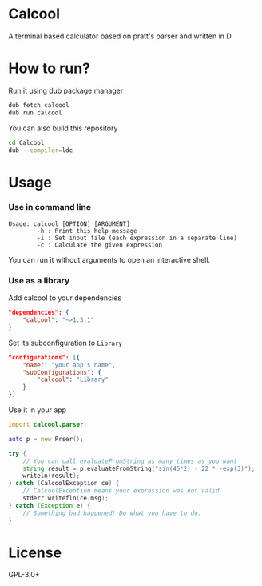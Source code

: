 # Calcool

A terminal based calculator based on pratt's parser and written in D

# How to run?

Run it using dub package manager
```bash
dub fetch calcool
dub run calcool
```

You can also build this repository
```bash
cd Calcool
dub --compiler=ldc
```

# Usage

### Use in command line

```
Usage: calcool [OPTION] [ARGUMENT]
        -h : Print this help message
        -i : Set input file (each expression in a separate line)
        -c : Calculate the given expression
```

You can run it without arguments to open an interactive shell.
### Use as a library

Add calcool to your dependencies

```json
"dependencies": {
    "calcool": "~>1.3.1"
}
```

Set its subconfiguration to `Library`

```json
"configurations": [{
    "name": "your app's name",
    "subConfigurations": {
        "calcool": "Library"
    }
}]
```

Use it in your app

```d
import calcool.parser;

auto p = new Prser();

try {
    // You can call evaluateFromString as many times as you want
    string result = p.evaluateFromString("sin(45*2) - 22 * -exp(3)");
    writeln(result);
} catch (CalcoolException ce) {
    // CalcoolException means your expression was not valid
    stderr.writefln(ce.msg);
} catch (Exception e) {
    // Something bad happened! Do what you have to do.
}

```

# License

GPL-3.0+

